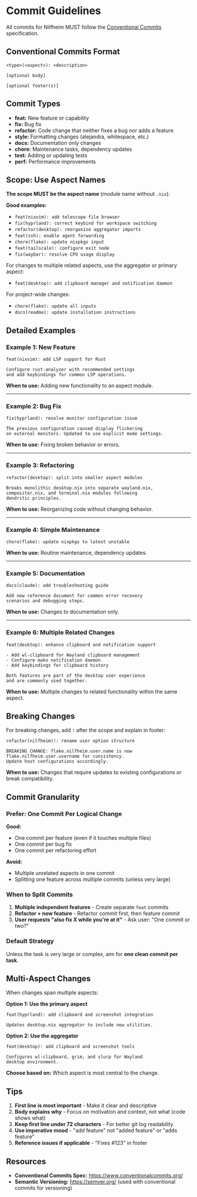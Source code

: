 # Commit Guidelines

All commits for Nilfheim MUST follow the [Conventional Commits](https://www.conventionalcommits.org/) specification.

## Conventional Commits Format

```
<type>(<aspect>): <description>

[optional body]

[optional footer(s)]
```

## Commit Types

- **feat:** New feature or capability
- **fix:** Bug fix
- **refactor:** Code change that neither fixes a bug nor adds a feature
- **style:** Formatting changes (alejandra, whitespace, etc.)
- **docs:** Documentation only changes
- **chore:** Maintenance tasks, dependency updates
- **test:** Adding or updating tests
- **perf:** Performance improvements

## Scope: Use Aspect Names

**The scope MUST be the aspect name** (module name without `.nix`):

**Good examples:**
- `feat(nixvim): add telescope file browser`
- `fix(hyprland): correct keybind for workspace switching`
- `refactor(desktop): reorganize aggregator imports`
- `feat(ssh): enable agent forwarding`
- `chore(flake): update nixpkgs input`
- `feat(tailscale): configure exit node`
- `fix(waybar): resolve CPU usage display`

For changes to multiple related aspects, use the aggregator or primary aspect:
- `feat(desktop): add clipboard manager and notification daemon`

For project-wide changes:
- `chore(flake): update all inputs`
- `docs(readme): update installation instructions`

## Detailed Examples

### Example 1: New Feature

```
feat(nixvim): add LSP support for Rust

Configure rust-analyzer with recommended settings
and add keybindings for common LSP operations.
```

**When to use:** Adding new functionality to an aspect module.

---

### Example 2: Bug Fix

```
fix(hyprland): resolve monitor configuration issue

The previous configuration caused display flickering
on external monitors. Updated to use explicit mode settings.
```

**When to use:** Fixing broken behavior or errors.

---

### Example 3: Refactoring

```
refactor(desktop): split into smaller aspect modules

Breaks monolithic desktop.nix into separate wayland.nix,
compositor.nix, and terminal.nix modules following
dendritic principles.
```

**When to use:** Reorganizing code without changing behavior.

---

### Example 4: Simple Maintenance

```
chore(flake): update nixpkgs to latest unstable
```

**When to use:** Routine maintenance, dependency updates.

---

### Example 5: Documentation

```
docs(claude): add troubleshooting guide

Add new reference document for common error recovery
scenarios and debugging steps.
```

**When to use:** Changes to documentation only.

---

### Example 6: Multiple Related Changes

```
feat(desktop): enhance clipboard and notification support

- Add wl-clipboard for Wayland clipboard management
- Configure mako notification daemon
- Add keybindings for clipboard history

Both features are part of the desktop user experience
and are commonly used together.
```

**When to use:** Multiple changes to related functionality within the same aspect.

## Breaking Changes

For breaking changes, add `!` after the scope and explain in footer:

```
refactor(nilfheim)!: rename user option structure

BREAKING CHANGE: flake.nilfheim.user.name is now
flake.nilfheim.user.username for consistency.
Update host configurations accordingly.
```

**When to use:** Changes that require updates to existing configurations or break compatibility.

## Commit Granularity

### Prefer: One Commit Per Logical Change

**Good:**
- One commit per feature (even if it touches multiple files)
- One commit per bug fix
- One commit per refactoring effort

**Avoid:**
- Multiple unrelated aspects in one commit
- Splitting one feature across multiple commits (unless very large)

### When to Split Commits

1. **Multiple independent features** - Create separate `feat` commits
2. **Refactor + new feature** - Refactor commit first, then feature commit
3. **User requests "also fix X while you're at it"** - Ask user: "One commit or two?"

### Default Strategy

Unless the task is very large or complex, aim for **one clean commit per task**.

## Multi-Aspect Changes

When changes span multiple aspects:

**Option 1: Use the primary aspect**
```
feat(hyprland): add clipboard and screenshot integration

Updates desktop.nix aggregator to include new utilities.
```

**Option 2: Use the aggregator**
```
feat(desktop): add clipboard and screenshot tools

Configures wl-clipboard, grim, and slurp for Wayland
desktop environment.
```

**Choose based on:** Which aspect is most central to the change.

## Tips

1. **First line is most important** - Make it clear and descriptive
2. **Body explains why** - Focus on motivation and context, not what (code shows what)
3. **Keep first line under 72 characters** - For better git log readability
4. **Use imperative mood** - "add feature" not "added feature" or "adds feature"
5. **Reference issues if applicable** - "Fixes #123" in footer

## Resources

- **Conventional Commits Spec:** https://www.conventionalcommits.org/
- **Semantic Versioning:** https://semver.org/ (used with conventional commits for versioning)
